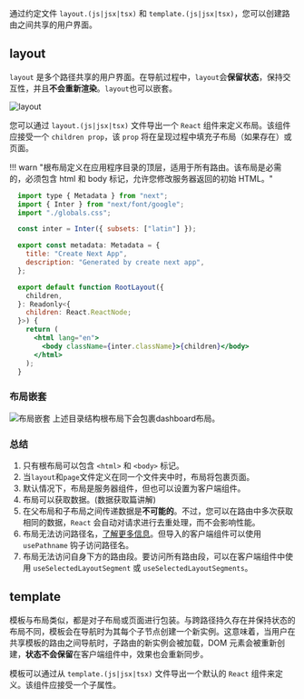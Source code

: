 通过约定文件 `layout.(js|jsx|tsx)` 和 `template.(js|jsx|tsx)`，您可以创建路由之间共享的用户界面。

## layout
`layout` 是多个路径共享的用户界面。在导航过程中，`layout`会**保留状态**，保持交互性，并且**不会重新渲染**。`layout`也可以嵌套。

![layout](/public/layout-special-file.avif)

您可以通过 `layout.(js|jsx|tsx)` 文件导出一个 `React` 组件来定义布局。该组件应接受一个 `children prop`，该 `prop` 将在呈现过程中填充子布局（如果存在）或页面。

!!! warn "根布局定义在应用程序目录的顶层，适用于所有路由。该布局是必需的，必须包含 html 和 body 标记，允许您修改服务器返回的初始 HTML。"

```jsx
  import type { Metadata } from "next";
  import { Inter } from "next/font/google";
  import "./globals.css";

  const inter = Inter({ subsets: ["latin"] });

  export const metadata: Metadata = {
    title: "Create Next App",
    description: "Generated by create next app",
  };

  export default function RootLayout({
    children,
  }: Readonly<{
    children: React.ReactNode;
  }>) {
    return (
      <html lang="en">
        <body className={inter.className}>{children}</body>
      </html>
    );
  }
```

### 布局嵌套
![布局嵌套](/public/nested-layouts-ui.avif)
上述目录结构根布局下会包裹dashboard布局。

### 总结
1. 只有根布局可以包含 `<html>` 和 `<body>` 标记。
2. 当`layout`和`page`文件定义在同一个文件夹中时，布局将包裹页面。
3. 默认情况下，布局是服务器组件，但也可以设置为客户端组件。
4. 布局可以获取数据。(数据获取篇讲解)
5. 在父布局和子布局之间传递数据是**不可能的**。不过，您可以在路由中多次获取相同的数据，`React` 会自动对请求进行去重处理，而不会影响性能。
6. 布局无法访问路径名，[了解更多信息](https://nextjs.org/docs/app/api-reference/file-conventions/layout#layouts-do-not-receive-searchparams)。但导入的客户端组件可以使用 `usePathname` 钩子访问路径名。
7. 布局无法访问自身下方的路由段。要访问所有路由段，可以在客户端组件中使用 `useSelectedLayoutSegment` 或 `useSelectedLayoutSegments`。


## template
模板与布局类似，都是对子布局或页面进行包装。与跨路径持久存在并保持状态的布局不同，模板会在导航时为其每个子节点创建一个新实例。这意味着，当用户在共享模板的路由之间导航时，子路由的新实例会被加载，DOM 元素会被重新创建，**状态不会保留**在客户端组件中，效果也会重新同步。

模板可以通过从 `template.(js|jsx|tsx)` 文件导出一个默认的 `React` 组件来定义。该组件应接受一个子属性。
